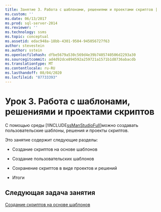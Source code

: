 ```yaml
---
title: Занятие 3. Работа с шаблонами, решениями и проектами скриптов | Документы Майкрософт
ms.custom: ''
ms.date: 06/13/2017
ms.prod: sql-server-2014
ms.reviewer: ''
ms.technology: ssms
ms.topic: conceptual
ms.assetid: edac948a-18bb-4301-9504-945056727f63
author: stevestein
ms.author: sstein
ms.openlocfilehash: dfbe5679a530c569d4e39b7405740506d2293a30
ms.sourcegitcommit: ad4d92dce894592a259721a1571b1d8736abacdb
ms.translationtype: MT
ms.contentlocale: ru-RU
ms.lasthandoff: 08/04/2020
ms.locfileid: "87733393"
---
```

# <a name="lesson-3-working-with-templates-solutions-and-script-projects"></a>Урок 3. Работа с шаблонами, решениями и проектами скриптов
  С помощью среды [!INCLUDE[ssManStudioFull](../../includes/ssmanstudiofull-md.md)]можно создавать пользовательские шаблоны, решения и проекты скриптов.  
  
 Это занятие содержит следующие разделы:  
  
-   Создание скриптов на основе шаблонов  
  
-   Создание пользовательских шаблонов  
  
-   Сохранение скриптов в виде проектов и решений  
  
-   Итоги  
  
## <a name="next-task-in-lesson"></a>Следующая задача занятия  
 [Создание скриптов на основе шаблонов](lesson-3-1-create-scripts-using-templates.md)  
  
  
